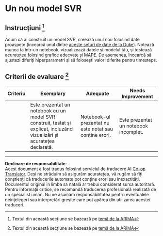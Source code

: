 <!--
CO_OP_TRANSLATOR_METADATA:
{
  "original_hash": "94aa2fc6154252ae30a3f3740299707a",
  "translation_date": "2025-09-05T15:38:59+00:00",
  "source_file": "7-TimeSeries/3-SVR/assignment.md",
  "language_code": "ro"
}
-->
# Un nou model SVR

## Instrucțiuni [^1]

Acum că ai construit un model SVR, creează unul nou folosind date proaspete (încearcă unul dintre [aceste seturi de date de la Duke](http://www2.stat.duke.edu/~mw/ts_data_sets.html)). Notează munca ta într-un notebook, vizualizează datele și modelul tău, și testează acuratețea folosind grafice adecvate și MAPE. De asemenea, încearcă să ajustezi diferiți hiperparametri și să folosești valori diferite pentru timesteps.

## Criterii de evaluare [^1]

| Criteriu | Exemplary                                                    | Adequate                                                  | Needs Improvement                   |
| -------- | ------------------------------------------------------------ | --------------------------------------------------------- | ----------------------------------- |
|          | Este prezentat un notebook cu un model SVR construit, testat și explicat, incluzând vizualizări și acuratețea declarată. | Notebook-ul prezentat nu este notat sau conține erori.    | Este prezentat un notebook incomplet. |



[^1]:Textul din această secțiune se bazează pe [temă de la ARIMA](https://github.com/microsoft/ML-For-Beginners/tree/main/7-TimeSeries/2-ARIMA/assignment.md)

---

**Declinare de responsabilitate**:  
Acest document a fost tradus folosind serviciul de traducere AI [Co-op Translator](https://github.com/Azure/co-op-translator). Deși ne străduim să asigurăm acuratețea, vă rugăm să fiți conștienți că traducerile automate pot conține erori sau inexactități. Documentul original în limba sa natală ar trebui considerat sursa autoritară. Pentru informații critice, se recomandă traducerea profesională realizată de un specialist uman. Nu ne asumăm responsabilitatea pentru eventualele neînțelegeri sau interpretări greșite care pot apărea din utilizarea acestei traduceri.
